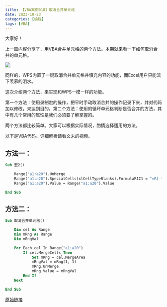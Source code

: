 ```yaml
---
title: 【VBA案例018】取消合并单元格
date: 2023-10-23
categories: [编程]
tags: [VBA]
---
```

大家好！

上一篇内容分享了，用VBA合并单元格的两个方法。本期就来看一下如何取消合并的单元格。

![](https://img.richfan.site/program/vba/vba案列/【VBA案例018】取消合并单元格.gif)

同样的，WPS内置了一键取消合并单元格并填充内容的功能，而Excel用户只能流下羡慕的泪水。

这次介绍两个方法，来实现和WPS一模一样的功能。

第一个方法：使用录制宏的操作，把平时手动取消合并的操作记录下来，并对代码加以修改，来达到目的。第二个方法：使用的循环单元格判断是否合并的方法，其中有几个常用的属性是我们必须要了解掌握的。

两个方法都比较简单。大家可以根据实际情况，酌情选择适用的方法。

以下是VBA代码。详细解析请看文末的视频。

## 方法一：

```vb
Sub 宏2()

    Range("a1:a20").UnMerge
    Range("a1:a20").SpecialCells(xlCellTypeBlanks).FormulaR1C1 = "=R[-1]C"
    Range("a1:a20").Value = Range("a1:a20").Value

End Sub
```

## 方法二：

```vb
Sub 取消合并单元格()

    Dim cel As Range
    Dim mRng As Range
    Dim mRngVal

    For Each cel In Range("a1:a20")
        If cel.MergeCells Then
            Set mRng = cel.MergeArea
            mRngVal = mRng(1, 1)
            mRng.UnMerge
            mRng.Value = mRngVal
        End If
    Next

End Sub
```

[原始链接](https://mp.weixin.qq.com/s?__biz=MzIyOTc3NzQ2NA==&mid=2247485272&idx=1&sn=898b64ffdb77aff339d71f7bda45906f&chksm=e8bcce0fdfcb47192a223e90ac62cd0b104af662e8f66c26dfdc87801f61712a960f6777470c&scene=178&cur_album_id=3115603487041503237#rd)